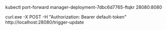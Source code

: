 kubectl port-forward manager-deployment-7dbc6d7765-ftqkr 28080:8080

curl.exe -X POST -H "Authorization: Bearer default-token" http://localhost:28080/trigger-update